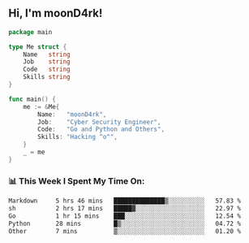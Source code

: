 <h2> Hi, I'm moonD4rk!</h2>

```go
package main

type Me struct {
	Name   string
	Job    string
	Code   string
	Skills string
}

func main() {
	me := &Me{
		Name:   "moonD4rk",
		Job:    "Cyber Security Engineer",
		Code:   "Go and Python and Others",
		Skills: "Hacking ^o^",
	}
	_ = me
}
```

<h3>📊 This Week I Spent My Time On:</h3>
<!-- <img align='right' src="https://github-readme-stats.vercel.app/api?username=moond4rk&show_icons=true&theme=radical", width="300" height="150"> -->

<!--START_SECTION:waka-->

```txt
Markdown     5 hrs 46 mins   ██████████████▒░░░░░░░░░░   57.83 %
sh           2 hrs 17 mins   █████▓░░░░░░░░░░░░░░░░░░░   22.97 %
Go           1 hr 15 mins    ███░░░░░░░░░░░░░░░░░░░░░░   12.54 %
Python       28 mins         █▒░░░░░░░░░░░░░░░░░░░░░░░   04.72 %
Other        7 mins          ▒░░░░░░░░░░░░░░░░░░░░░░░░   01.20 %
```

<!--END_SECTION:waka-->

